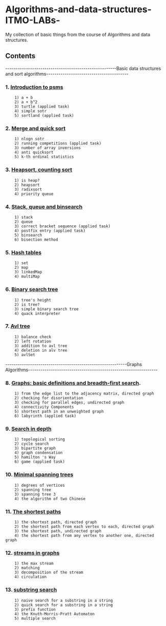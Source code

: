 
# Algorithms-and-data-structures-ITMO-LABs-

My collection of basic things from the course of Algorithms and data structures.



## Contents
------------------------------------------------------Basic data structures and sort algorithms----------------------------------------
### 1. [Introduction to psms](http://neerc.ifmo.ru/teaching/disalgo/problems/problems1.pdf)
		1) a + b
		2) a + b^2
		3) turtle (applied task) 
		4) simple sotr
		5) sortland (applied task)
### 2.  [Merge and quick sort](http://neerc.ifmo.ru/teaching/disalgo/problems/problems2.pdf)
	    1) nlogn sotr
	    2) running competitions (applied task) 
	    3) number of array inversions
	    4) anti quicksort
	    5) k-th ordinal statistics
### 3.  [Heapsort,  counting sort](http://neerc.ifmo.ru/teaching/disalgo/problems/problems3.pdf)
		1) is heap? 
		2) heapsort
		3) radixsort
		4) priority queue
### 4. [Stack, queue and binsearch](http://neerc.ifmo.ru/teaching/disalgo/problems/problems4.pdf)
		1) stack
		2) queue
		3) correct bracket sequence (applied task)
		4) postfix entry (applied task)
		5) binsearch
		6) bisection method
### 5. [Hash tables](http://neerc.ifmo.ru/teaching/disalgo/problems/problems5.pdf)
		1) set
		2) map
		3) linkedMap
		4) multiMap
### 6. [Binary search tree](http://neerc.ifmo.ru/teaching/disalgo/problems/problems6.pdf)
		1) tree's height
		2) is tree? 
		3) simple binary search tree
		4) quack interpreter
### 7. [Avl tree](http://neerc.ifmo.ru/teaching/disalgo/problems/problems7.pdf)
		1) balance check
		2) left rotation
		3) addition to avl tree
		4) deletion in alv tree
		5) avlSet
-----------------------------------------------------------Graphs Algorithms---------------------------------------------------------------
### 8. [Graphs: basic definitions and breadth-first search](http://neerc.ifmo.ru/teaching/disalgo/problems/problems8.pdf).
		1) from the edge list to the adjacency matrix, directed graph
		2) checking for disorientation
		3) checking for parallel edges, undirected graph
		4) connectivity Components
		5) shortest path in an unweighted graph
		6) labyrinth (applied task)
### 9. [Search in depth](http://neerc.ifmo.ru/teaching/disalgo/problems/problems9.pdf)
		1) topological sorting
		2) cycle search
		3) bipartite graph
		4) graph condensation
		5) hamilton 's Way
		6) game (applied task)
### 10. [Minimal spanning trees](http://neerc.ifmo.ru/teaching/disalgo/problems/problems10.pdf)
		1) degrees of vertices
		2) spanning tree
		3) spanning tree 3
		4) the algorithm of two Chinese
### 11. [The shortest paths](http://neerc.ifmo.ru/teaching/disalgo/problems/problems11.pdf)
		1) the shortest path, directed graph
		2) the shortest path from each vertex to each, directed graph
		3) the shortest path, undirected graph
		4) the shortest path from any vertex to another one, directed graph
### 12. [streams in graphs](http://neerc.ifmo.ru/teaching/disalgo/problems/problems12.pdf)
		1) the max stream
		2) matching
		3) decomposition of the stream
		4) circulation
### 13. [substring search](http://neerc.ifmo.ru/teaching/disalgo/problems/problems13.pdf)
		1) naive search for a substring in a string
		2) quick search for a substring in a string
		3) prefix function
		4) the Knuth-Morris-Pratt Automaton
		5) multiple search

